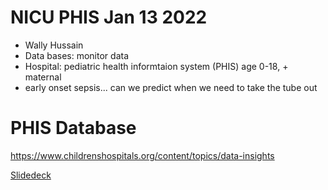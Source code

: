 # NICU PHIS Jan 13 2022

* Wally Hussain
* Data bases: monitor data
* Hospital: pediatric  health informtaion system (PHIS) age 0-18, + maternal
* early onset sepsis... can we predict when we need to take the tube out

# PHIS Database

https://www.childrenshospitals.org/content/topics/data-insights

[Slidedeck](/uploads/PHIS_ppt.pdf)